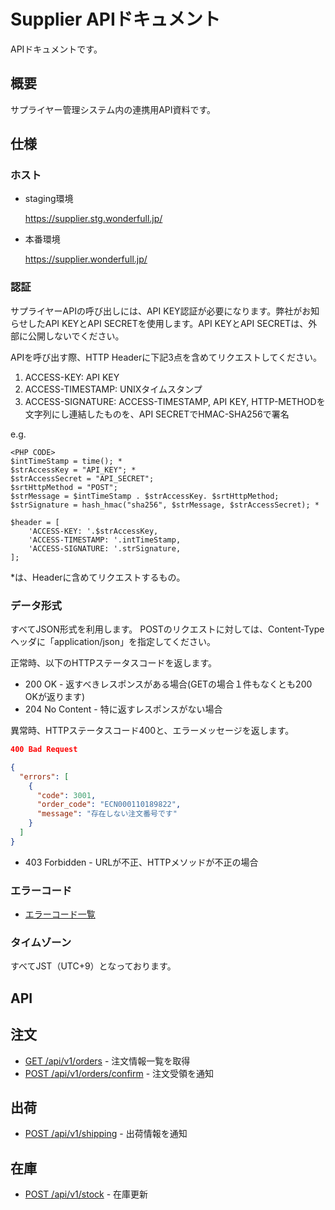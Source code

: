 # Supplier APIドキュメント
APIドキュメントです。

## 概要
サプライヤー管理システム内の連携用API資料です。

## 仕様
### ホスト
* staging環境

  https://supplier.stg.wonderfull.jp/

* 本番環境

  https://supplier.wonderfull.jp/

### 認証
サプライヤーAPIの呼び出しには、API KEY認証が必要になります。弊社がお知らせしたAPI KEYとAPI SECRETを使用します。API KEYとAPI SECRETは、外部に公開しないでください。

APIを呼び出す際、HTTP Headerに下記3点を含めてリクエストしてください。

1) ACCESS-KEY: API KEY
2) ACCESS-TIMESTAMP: UNIXタイムスタンプ
3) ACCESS-SIGNATURE: ACCESS-TIMESTAMP, API KEY, HTTP-METHODを文字列にし連結したものを、API SECRETでHMAC-SHA256で署名

e.g.
```
<PHP CODE>
$intTimeStamp = time(); *
$strAccessKey = "API_KEY"; *
$strAccessSecret = "API_SECRET";
$srtHttpMethod = "POST";
$strMessage = $intTimeStamp . $strAccessKey. $srtHttpMethod;
$strSignature = hash_hmac("sha256", $strMessage, $strAccessSecret); *

$header = [
    'ACCESS-KEY: '.$strAccessKey,
    'ACCESS-TIMESTAMP: '.intTimeStamp,
    'ACCESS-SIGNATURE: '.strSignature,
];
```

*は、Headerに含めてリクエストするもの。
### データ形式
すべてJSON形式を利用します。
POSTのリクエストに対しては、Content-Typeヘッダに「application/json」を指定してください。

正常時、以下のHTTPステータスコードを返します。

* 200 OK - 返すべきレスポンスがある場合(GETの場合１件もなくとも200 OKが返ります)
* 204 No Content - 特に返すレスポンスがない場合

異常時、HTTPステータスコード400と、エラーメッセージを返します。
```json
400 Bad Request

{
  "errors": [
    {
      "code": 3001,
      "order_code": "ECN000110189822",
      "message": "存在しない注文番号です"
    }
  ]
}
```
* 403 Forbidden - URLが不正、HTTPメソッドが不正の場合

### エラーコード
* [エラーコード一覧](error_code.md)

### タイムゾーン
すべてJST（UTC+9）となっております。

## API

## 注文
* [GET /api/v1/orders](v1_orders.md) - 注文情報一覧を取得
* [POST /api/v1/orders/confirm](v1_orders_confirm.md) - 注文受領を通知

## 出荷
* [POST /api/v1/shipping](v1_shipping.md) - 出荷情報を通知

## 在庫
* [POST /api/v1/stock](v1_stock.md) - 在庫更新
